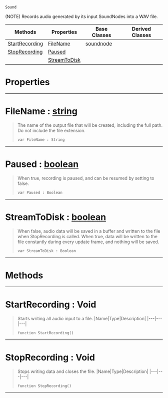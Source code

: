  `Sound`

(NOTE) Records audio generated by its input SoundNodes into a WAV file.

|Methods|Properties|Base Classes|Derived Classes|
|---|---|---|---|
|[ StartRecording](https://github.com/ZilchEngine/ZilchDocs/blob/master/code_reference/class_reference/recordingnode.markdown#startrecording-void)|[ FileName](https://github.com/ZilchEngine/ZilchDocs/blob/master/code_reference/class_reference/recordingnode.markdown#filename-zilch-engine-doc)|[soundnode](https://github.com/ZilchEngine/ZilchDocs/blob/master/code_reference/class_reference/soundnode.markdown)| |
|[ StopRecording](https://github.com/ZilchEngine/ZilchDocs/blob/master/code_reference/class_reference/recordingnode.markdown#stoprecording-void)|[ Paused](https://github.com/ZilchEngine/ZilchDocs/blob/master/code_reference/class_reference/recordingnode.markdown#paused-zilch-engine-docum)| | |
| |[ StreamToDisk](https://github.com/ZilchEngine/ZilchDocs/blob/master/code_reference/class_reference/recordingnode.markdown#streamtodisk-zilch-engine)| | |


 #  Properties


---  
 #  FileName : [string](https://github.com/ZilchEngine/ZilchDocs/blob/master/code_reference/nada_base_types/string.markdown)

> The name of the output file that will be created, including the full path. Do not include the file extension.
> ``` lang=cpp, name=Nada
> var FileName : String


---  
 #  Paused : [boolean](https://github.com/ZilchEngine/ZilchDocs/blob/master/code_reference/nada_base_types/boolean.markdown)

> When true, recording is paused, and can be resumed by setting to false.
> ``` lang=cpp, name=Nada
> var Paused : Boolean


---  
 #  StreamToDisk : [boolean](https://github.com/ZilchEngine/ZilchDocs/blob/master/code_reference/nada_base_types/boolean.markdown)

> When false, audio data will be saved in a buffer and written to the file when StopRecording is called. When true, data will be written to the file constantly during every update frame, and nothing will be saved.
> ``` lang=cpp, name=Nada
> var StreamToDisk : Boolean


---  
 #  Methods


---  
 #  StartRecording : Void

> Starts writing all audio input to a file.
> |Name|Type|Description|
> |---|---|---|
> ``` lang=cpp, name=Nada
> function StartRecording()
> ``` 


---  
 #  StopRecording : Void

> Stops writing data and closes the file.
> |Name|Type|Description|
> |---|---|---|
> ``` lang=cpp, name=Nada
> function StopRecording()
> ``` 


---  
 

 
